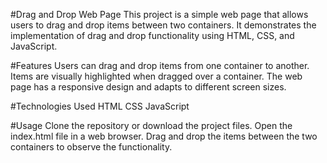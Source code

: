 #Drag and Drop Web Page
This project is a simple web page that allows users to drag and drop items between two containers. It demonstrates the implementation of drag and drop functionality using HTML, CSS, and JavaScript.

#Features
Users can drag and drop items from one container to another.
Items are visually highlighted when dragged over a container.
The web page has a responsive design and adapts to different screen sizes.

#Technologies Used
HTML
CSS
JavaScript

#Usage
Clone the repository or download the project files.
Open the index.html file in a web browser.
Drag and drop the items between the two containers to observe the functionality.
